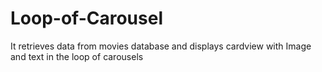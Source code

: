 # Loop-of-Carousel

It retrieves data from movies database and displays cardview with Image and text in the loop of carousels
